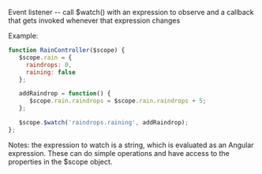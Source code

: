 Event listener -- call $watch() with an expression to observe and a callback that gets invoked whenever that expression changes

Example:
```javascript
function RainController($scope) {
   $scope.rain = {
     raindrops: 0,
     raining: false
   };

   addRaindrop = function() {
      $scope.rain.raindrops = $scope.rain.raindrops + 5;
   };

   $scope.$watch('raindrops.raining', addRaindrop);
};
```

Notes: the expression to watch is a string, which is evaluated as an Angular expression. These can do simple operations and have access to the properties in the $scope object.
